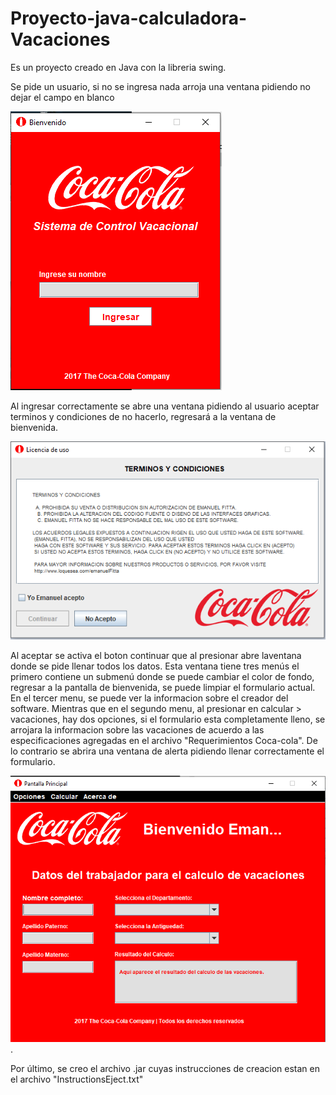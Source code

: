 # Proyecto-java-calculadora-Vacaciones

Es un proyecto creado en Java con la libreria swing. 

Se pide un usuario, si no se ingresa nada arroja una ventana pidiendo no dejar el campo en blanco

<img src="bienvenida.png"/>

Al ingresar correctamente se abre una ventana pidiendo al usuario aceptar terminos y condiciones de no hacerlo, regresará a la ventana de bienvenida.

<img src="Licencia.png"/>

Al aceptar se activa el boton continuar que al presionar abre laventana donde se pide llenar todos los datos. Esta ventana tiene tres menús el primero contiene un submenú donde se puede cambiar el color de fondo,
regresar a la pantalla de bienvenida, se puede limpiar el formulario actual. En el tercer menu, se puede ver la informacion sobre el creador del software. Mientras que en el segundo menu, 
al presionar en calcular > vacaciones, hay dos opciones, si el formulario esta completamente lleno, se arrojara la informacion sobre las vacaciones de acuerdo a las especificaciones
agregadas en el archivo "Requerimientos Coca-cola". De lo contrario se abrira una ventana de alerta pidiendo llenar correctamente el formulario.

<img src="principal.png"/>.


Por último, se creo el archivo .jar cuyas instrucciones de creacion estan en el archivo "InstructionsEject.txt"

